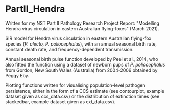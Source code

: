 # PartII_Hendra
Written for my NST Part II Pathology Research Project Report: "Modelling Hendra virus circulation in eastern Australian flying-foxes" (March 2021).

SIR model for Hendra virus circulation in eastern Australian flying-fox species (_P. alecto, P. poliocephalus_), with an annual seasonal birth rate, constant death rate, and frequency-dependent transmission.

Annual seasonal birth pulse function developed by Peel et al., 2014, who also fitted the function using a dataset of newborn pups of _P. poliocephalus_ from Gordon, New South Wales (Australia) from 2004-2006 obtained by Peggy Eby.

Plotting functions written for visualising population-level pathogen persistence, either in the form of a CCS estimate (see contourplot, example dataset given as ccs_data.csv) or the distribution of extinction times (see stackedbar, example dataset given as ext_data.csv).
